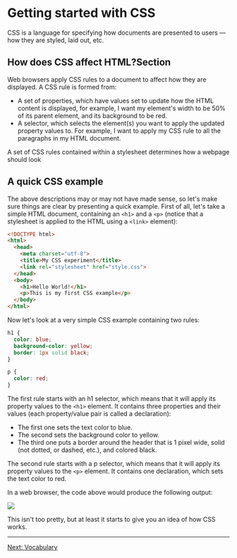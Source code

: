 # Getting started with CSS

CSS is a language for specifying how documents are presented to users — how they are styled, laid out, etc.

## How does CSS affect HTML?Section

Web browsers apply CSS rules to a document to affect how they are displayed. A CSS rule is formed from:

- A set of properties, which have values set to update how the HTML content is displayed, for example, I want my element's width to be 50% of its parent element, and its background to be red.
- A selector, which selects the element(s) you want to apply the updated property values to. For example, I want to apply my CSS rule to all the paragraphs in my HTML document.

A set of CSS rules contained within a stylesheet determines how a webpage should look

## A quick CSS example

The above descriptions may or may not have made sense, so let's make sure things are clear by presenting a quick example. First of all, let's take a simple HTML document, containing an `<h1>` and a `<p>` (notice that a stylesheet is applied to the HTML using a `<link>` element):

```html
<!DOCTYPE html>
<html>
  <head>
    <meta charset="utf-8">
    <title>My CSS experiment</title>
    <link rel="stylesheet" href="style.css">
  </head>
  <body>
    <h1>Hello World!</h1>
    <p>This is my first CSS example</p>
  </body>
</html>
```

Now let's look at a very simple CSS example containing two rules:

```css
h1 {
  color: blue;
  background-color: yellow;
  border: 1px solid black;
}

p {
  color: red;
}
```

The first rule starts with an h1 selector, which means that it will apply its property values to the `<h1>` element. It contains three properties and their values (each property/value pair is called a declaration):

- The first one sets the text color to blue.
- The second sets the background color to yellow.
- The third one puts a border around the header that is 1 pixel wide, solid (not dotted, or dashed, etc.), and colored black.

The second rule starts with a p selector, which means that it will apply its property values to the `<p>` element. It contains one declaration, which sets the text color to red.

In a web browser, the code above would produce the following output:

![](https://mdn.mozillademos.org/files/12537/first-example.png)

This isn't too pretty, but at least it starts to give you an idea of how CSS works.


---

[Next: Vocabulary](./02)
